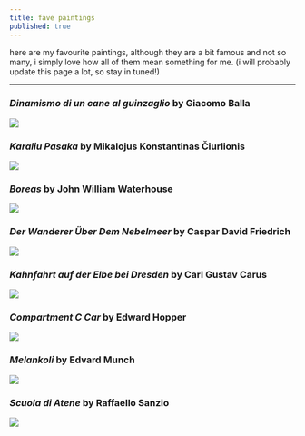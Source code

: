 ```yaml
---
title: fave paintings
published: true
---
```


here are my favourite paintings, although they are a bit famous and not so many, i simply love how all of them mean something for me. 
(i will probably update this page a lot, so stay in tuned!)

---

### _Dinamismo di un cane al guinzaglio_ by **Giacomo Balla**

![]({{site.baseurl}}/images/dynamism-of-dog.jpg)

### _Karaliu Pasaka_ by **Mikalojus Konstantinas Čiurlionis**

![]({{site.baseurl}}/images/Karaliu_pasaka.jpg)

### _Boreas_ by **John William Waterhouse**

![]({{site.baseurl}}/images/boreas.jpg)

### _Der Wanderer Über Dem Nebelmeer_ by **Caspar David Friedrich**

![]({{site.baseurl}}/images/wandererabovetheseaoffog2.jpg)

### _Kahnfahrt auf der Elbe bei Dresden_ by **Carl Gustav Carus**

![]({{site.baseurl}}/images/bargetriponelbeneardresden.jpg)


### _Compartment C Car_ by **Edward Hopper**

![]({{site.baseurl}}/images/compartmentccar.Jpg)

### _Melankoli_ by **Edvard Munch**

![]({{site.baseurl}}/images/melancolia.png)

### _Scuola di Atene_ by **Raffaello Sanzio**

![]({{site.baseurl}}/images/lascuoladiatene.jpg)

